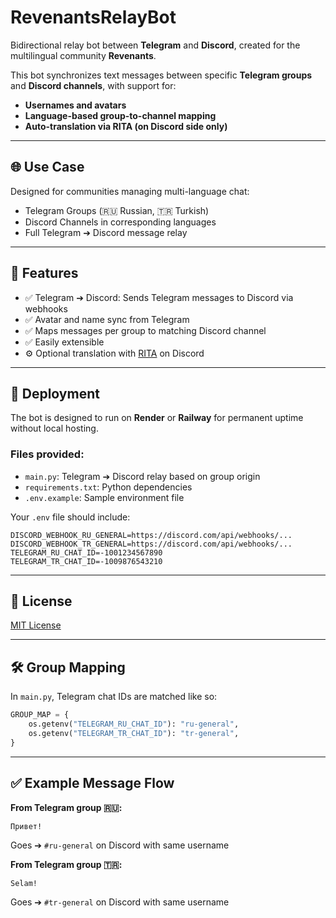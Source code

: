 # RevenantsRelayBot

Bidirectional relay bot between **Telegram** and **Discord**, created for the multilingual community **Revenants**.

This bot synchronizes text messages between specific **Telegram groups** and **Discord channels**, with support for:

* **Usernames and avatars**
* **Language-based group-to-channel mapping**
* **Auto-translation via RITA (on Discord side only)**

---

## 🌐 Use Case

Designed for communities managing multi-language chat:

* Telegram Groups (🇷🇺 Russian, 🇹🇷 Turkish)
* Discord Channels in corresponding languages
* Full Telegram ➔ Discord message relay

---

## 🔧 Features

* ✅ Telegram ➔ Discord: Sends Telegram messages to Discord via webhooks
* ✅ Avatar and name sync from Telegram
* ✅ Maps messages per group to matching Discord channel
* ✅ Easily extensible
* ⚙️ Optional translation with [RITA](https://discord.bots.gg/bots/706406664205623316) on Discord

---

## 🚀 Deployment

The bot is designed to run on **Render** or **Railway** for permanent uptime without local hosting.

### Files provided:

* `main.py`: Telegram ➔ Discord relay based on group origin
* `requirements.txt`: Python dependencies
* `.env.example`: Sample environment file

Your `.env` file should include:

```env
DISCORD_WEBHOOK_RU_GENERAL=https://discord.com/api/webhooks/...
DISCORD_WEBHOOK_TR_GENERAL=https://discord.com/api/webhooks/...
TELEGRAM_RU_CHAT_ID=-1001234567890
TELEGRAM_TR_CHAT_ID=-1009876543210
```

---

## 📜 License

[MIT License](LICENSE)

---

## 🛠️ Group Mapping

In `main.py`, Telegram chat IDs are matched like so:

```python
GROUP_MAP = {
    os.getenv("TELEGRAM_RU_CHAT_ID"): "ru-general",
    os.getenv("TELEGRAM_TR_CHAT_ID"): "tr-general",
}
```

---

## ✅ Example Message Flow

**From Telegram group 🇷🇺:**

```
Привет!
```

Goes ➔ `#ru-general` on Discord with same username

**From Telegram group 🇹🇷:**

```
Selam!
```

Goes ➔ `#tr-general` on Discord with same username
